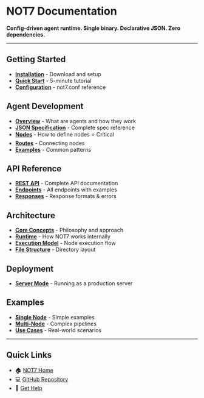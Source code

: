 # NOT7 Documentation

**Config-driven agent runtime. Single binary. Declarative JSON. Zero dependencies.**

---

## Getting Started

- **[Installation](getting-started/installation.md)** - Download and setup
- **[Quick Start](getting-started/quick-start.md)** - 5-minute tutorial
- **[Configuration](getting-started/configuration.md)** - not7.conf reference

## Agent Development

- **[Overview](agent-development/overview.md)** - What are agents and how they work
- **[JSON Specification](agent-development/json-spec.md)** - Complete spec reference
- **[Nodes](agent-development/nodes.md)** - How to define nodes ⭐ Critical
- **[Routes](agent-development/routes.md)** - Connecting nodes
- **[Examples](agent-development/examples.md)** - Common patterns

## API Reference

- **[REST API](api-reference/rest-api.md)** - Complete API documentation
- **[Endpoints](api-reference/endpoints.md)** - All endpoints with examples
- **[Responses](api-reference/responses.md)** - Response formats & errors

## Architecture

- **[Core Concepts](architecture/concepts.md)** - Philosophy and approach
- **[Runtime](architecture/runtime.md)** - How NOT7 works internally
- **[Execution Model](architecture/execution-model.md)** - Node execution flow
- **[File Structure](architecture/file-structure.md)** - Directory layout

## Deployment

- **[Server Mode](deployment/server-mode.md)** - Running as a production server

## Examples

- **[Single Node](examples/single-node.md)** - Simple examples
- **[Multi-Node](examples/multi-node.md)** - Complex pipelines
- **[Use Cases](examples/use-cases.md)** - Real-world scenarios

---

## Quick Links

- 🏠 [NOT7 Home](https://not7.ai)
- 💻 [GitHub Repository](https://github.com/not7/core)
- 💬 [Get Help](https://www.linkedin.com/in/gnanaguru/)

